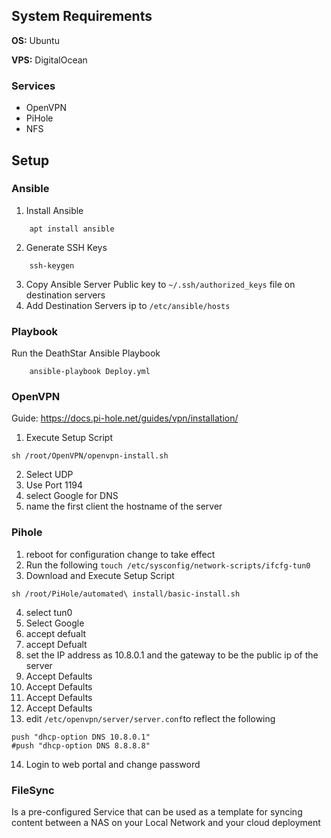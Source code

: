 ## System Requirements
**OS:** Ubuntu

**VPS:** DigitalOcean

### Services
* OpenVPN
* PiHole
* NFS

## Setup
### Ansible
1. Install Ansible
```
    apt install ansible
```
2. Generate SSH Keys
```
    ssh-keygen
```
3. Copy Ansible Server Public key to `~/.ssh/authorized_keys` file on destination servers
4. Add Destination Servers ip to `/etc/ansible/hosts`

### Playbook
Run the DeathStar Ansible Playbook
```
    ansible-playbook Deploy.yml
```

### OpenVPN
Guide: https://docs.pi-hole.net/guides/vpn/installation/
1. Execute Setup Script
```
sh /root/OpenVPN/openvpn-install.sh
```
2. Select UDP
3. Use Port 1194
4. select Google for DNS
5. name the first client the hostname of the server

### Pihole
1. reboot for configuration change to take effect
2. Run the following `touch /etc/sysconfig/network-scripts/ifcfg-tun0`
3. Download and Execute Setup Script
```
sh /root/PiHole/automated\ install/basic-install.sh
```
4. select tun0
5. Select Google
6. accept defualt
7. accept Defualt
8. set the IP address as 10.8.0.1 and the gateway to be the public ip of the server
9. Accept Defaults
10. Accept Defaults
11. Accept Defaults
12. Accept Defaults
13. edit `/etc/openvpn/server/server.conf`to reflect the following
```
push "dhcp-option DNS 10.8.0.1"
#push "dhcp-option DNS 8.8.8.8"
```
14. Login to web portal and change password

### FileSync
Is a pre-configured Service that can be used as a template for syncing content between a NAS on your Local Network and your cloud deployment